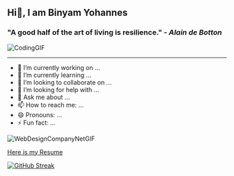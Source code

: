 
## Hi👋, I am Binyam Yohannes

### "A good half of the art of living is resilience." - _Alain de Botton_

![CodingGIF](https://github.com/binyamolango/binyamolango/assets/125895809/c545f87c-7c37-4c5a-ba27-cb6de862e204)

---

- 🔭 I’m currently working on ...
- 🌱 I’m currently learning ...
- 👯 I’m looking to collaborate on ...
- 🤔 I’m looking for help with ... 
- 💬 Ask me about ...
- 📫 How to reach me: ...
- 😄 Pronouns: ...
- ⚡ Fun fact: ... 

![WebDesignCompanyNetGIF](https://github.com/binyamolango/binyamolango/assets/125895809/e819150d-8b24-4bcf-a830-ad23330a898e)

[Here is my Resume](https://github.com/binyamolango/binyamolango/files/11786735/Resume-Binyam-Yohannes.pdf)

[![GitHub Streak](https://streak-stats.demolab.com?user=binyamolango&theme=dark)](https://git.io/streak-stats)

